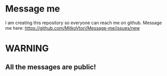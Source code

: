 # Message me
I am creating this repository so everyone can reach me on github.
Message me here: https://github.com/MitkoVtori/Message-me/issues/new
# WARNING
## All the messages are public!
